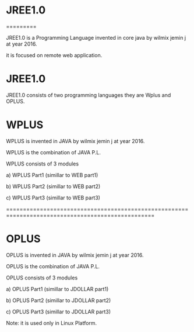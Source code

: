 # JREE1.0
=========

JREE1.0  is a  Programming  Language   invented  in  core  java  by  wilmix   jemin j at  year  2016.

it is focused   on remote   web application.


JREE1.0
=======

JREE1.0 consists of  two programming  languages  they are  Wplus and OPLUS.




WPLUS
=====


WPLUS  is invented  in   JAVA  by wilmix jemin j  at year 2016.



WPLUS  is  the combination of  JAVA   P.L.







WPLUS consists of  3  modules


a) WPLUS Part1 (simillar  to WEB part1)

b) WPLUS Part2 (simillar  to WEB part2)

c) WPLUS Part3 (simillar  to WEB part3)



==================================================================================================




OPLUS
======

OPLUS  is invented  in   JAVA  by wilmix jemin j  at year 2016.


OPLUS is  the combination of  JAVA   P.L.






OPLUS consists of  3  modules


a) OPLUS Part1 (simillar  to JDOLLAR part1)

b) OPLUS Part2 (simillar  to JDOLLAR part2)

c) OPLUS Part3 (simillar  to JDOLLAR part3)


Note:  it is used  only  in Linux Platform.
